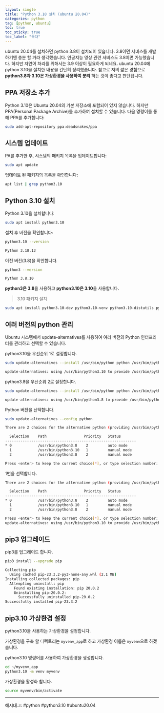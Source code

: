```yaml
---
layout: single
title: "Python 3.10 설치 (ubuntu 20.04)"
categories: python
tag: [python, ubuntu]
toc: true
toc_sticky: true
toc_label: "목차"
---
```

ubuntu 20.04를 설치하면 python 3.8이 설치되어 있습니다. 3.8이면 서비스를 개발하기엔 충분 할 거라 생각했습니다. 인공지능 영상 관련 서비스도 3.8이면 가능했습니다. 하지만 자연어 처리를 위해서는 3.9 이상이 필요하게 되네요. ubuntu 20.04에 python 3.10을 설치한 내용을 간단히 정리했습니다. 참고로 저의 짧은 경험으로 **python3.8과 3.10은 가상환경을 사용하여 분리** 하는 것이 좋다고 판단됩니다.

## PPA 저장소 추가

Python 3.10은 Ubuntu 20.04의 기본 저장소에 포함되어 있지 않습니다. 하지만 PPA(Personal Package Archive)를 추가하여 설치할 수 있습니다. 다음 명령어를 통해 PPA를 추가합니다:

```bash
sudo add-apt-repository ppa:deadsnakes/ppa
```

## 시스템 업데이트

PA를 추가한 후, 시스템의 패키지 목록을 업데이트합니다:

```bash
sudo apt update
```

업데이트 된 패키지의 목록을 확인합니다:

```bash
apt list | grep python3.10
```

## Python 3.10 설치

Python 3.10을 설치합니다:

```bash
sudo apt install python3.10
```

설치 후 버전을 확인합니다:

```bash
python3.10 --version
```

```bash
Python 3.10.13
```

이전 버전(3.8)을 확인합니다.

```bash
python3 --version
```

```bash
Python 3.8.10
```

**python3은 3.8**을 사용하고 **python3.10은 3.10**을 사용합니다.

> 3.10 패키지 설치

```bash
sudo apt install python3.10-dev python3.10-venv python3.10-distutils python3.10-lib2to3 python3.10-gdbm python3.10-tk
```

## 여러 버전의 python 관리

Ubuntu 시스템에서 update-alternatives를 사용하여 여러 버전의 Python 인터프리터를 관리하고 선택할 수 있습니다.

python3.10을 우선순위 1로 설정합니다.

```bash
sudo update-alternatives --install /usr/bin/python python /usr/bin/python3.10 1
```

```bash
update-alternatives: using /usr/bin/python3.10 to provide /usr/bin/python (python) in auto mode
```

python3.8을 우선순위 2로 설정합니다.

```bash
sudo update-alternatives --install /usr/bin/python python /usr/bin/python3.8 2
```

```bash
update-alternatives: using /usr/bin/python3.8 to provide /usr/bin/python (python) in auto mode
```

Python 버전을 선택합니다.

```bash
sudo update-alternatives --config python
```

```bash
There are 2 choices for the alternative python (providing /usr/bin/python).

  Selection    Path                 Priority   Status
------------------------------------------------------------
* 0            /usr/bin/python3.8    2         auto mode
  1            /usr/bin/python3.10   1         manual mode
  2            /usr/bin/python3.8    2         manual mode

Press <enter> to keep the current choice[*], or type selection number: 
```

1번을 선택합니다.

```bash
There are 2 choices for the alternative python (providing /usr/bin/python).

  Selection    Path                 Priority   Status
------------------------------------------------------------
* 0            /usr/bin/python3.8    2         auto mode
  1            /usr/bin/python3.10   1         manual mode
  2            /usr/bin/python3.8    2         manual mode

Press <enter> to keep the current choice[*], or type selection number: 1
update-alternatives: using /usr/bin/python3.10 to provide /usr/bin/python (python) in manual mode
```

## pip3 업그레이드

pip3를 업그레이드 합니다.

```bash
pip3 install --upgrade pip
```

```bash
Collecting pip
  Using cached pip-23.3.2-py3-none-any.whl (2.1 MB)
Installing collected packages: pip
  Attempting uninstall: pip
    Found existing installation: pip 20.0.2
    Uninstalling pip-20.0.2:
      Successfully uninstalled pip-20.0.2
Successfully installed pip-23.3.2
```

## pip3.10 가상환경 설정

python3.10을 사용하는 가상환경을 설정합니다.

가상환경을 구축 할 디렉토리는 `myvenv_app`로 하고 가상환경 이름은 `myvenv`으로 하겠습니다.

python3.10 명령어를 사용하여 가상환경을 생성합니다.

```bash
cd ~/myvenv_app
python3.10 -m venv myvenv
```

가상환경을 활성화 합니다.

```bash
source myvenv/bin/activate
```

---

해시태그: #python #python3.10 #ubuntu20.04

